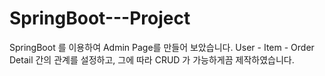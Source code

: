 # SpringBoot---Project

SpringBoot 를 이용하여 Admin Page를 만들어 보았습니다.
User - Item - Order Detail 간의 관계를 설정하고, 그에 따라 CRUD 가 가능하게끔 제작하였습니다.

